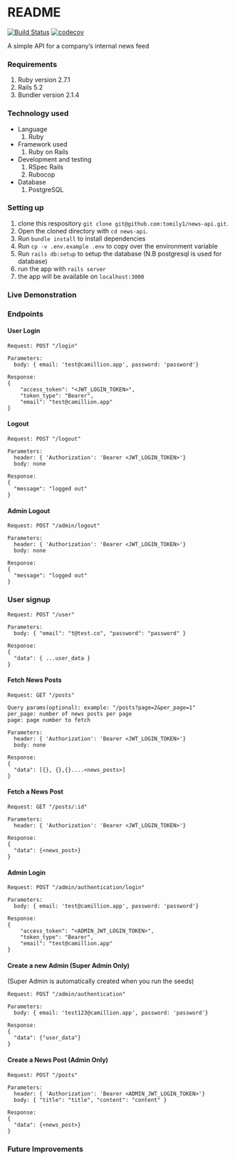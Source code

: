 # README
[![Build Status](https://travis-ci.com/tomily1/news-api.svg?branch=master)](https://travis-ci.com/tomily1/news-api)
[![codecov](https://codecov.io/gh/tomily1/news-api/branch/master/graph/badge.svg?token=ZZGI54MU34)](https://codecov.io/gh/tomily1/news-api)

A simple API for a company’s internal news feed

### Requirements
1. Ruby version 2.7.1
2. Rails 5.2
3. Bundler version 2.1.4


### Technology used
* Language
  1. Ruby
* Framework used
  1. Ruby on Rails
* Development and testing
  1. RSpec Rails
  2. Rubocop
* Database
  1. PostgreSQL

### Setting up
1. clone this respository `git clone git@github.com:tomily1/news-api.git`.
2. Open the cloned directory with `cd news-api`.
3. Run `bundle install` to install dependencies
4. Run `cp -v .env.example .env` to copy over the environment variable
5. Run `rails db:setup` to setup the database (N.B postgresql is used for database)
5. run the app with `rails server`
6. the app will be available on `localhost:3000`

### Live Demonstration

### Endpoints

#### User Login
```
Request: POST "/login"

Parameters:
  body: { email: 'test@camillion.app', password: 'password'}

Response: 
{
    "access_token": "<JWT_LOGIN_TOKEN>",
    "token_type": "Bearer",
    "email": "test@camillion.app"
}
```

#### Logout
```
Request: POST "/logout"

Parameters: 
  header: { 'Authorization': 'Bearer <JWT_LOGIN_TOKEN>'}
  body: none

Response: 
{
  "message": "logged out"
}
```

#### Admin Logout

```
Request: POST "/admin/logout"

Parameters: 
  header: { 'Authorization': 'Bearer <JWT_LOGIN_TOKEN>'}
  body: none

Response: 
{
  "message": "logged out"
}
```

### User signup
```
Request: POST "/user"

Parameters: 
  body: { "email": "t@test.co", "password": "password" }

Response: 
{
  "data": { ...user_data }
}
```

#### Fetch News Posts

```
Request: GET "/posts"

Query params(optional): example: "/posts?page=2&per_page=1"
per_page: number of news posts per page
page: page number to fetch

Parameters: 
  header: { 'Authorization': 'Bearer <JWT_LOGIN_TOKEN>'}
  body: none

Response: 
{
  "data": [{}, {},{}....<news_posts>]
}
```

#### Fetch a News Post

```
Request: GET "/posts/:id"

Parameters: 
  header: { 'Authorization': 'Bearer <JWT_LOGIN_TOKEN>'}

Response: 
{
  "data": {<news_post>}
}
```

#### Admin Login

```
Request: POST "/admin/authentication/login"

Parameters:
  body: { email: 'test@camillion.app', password: 'password'}

Response: 
{
    "access_token": "<ADMIN_JWT_LOGIN_TOKEN>",
    "token_type": "Bearer",
    "email": "test@camillion.app"
}
```


#### Create a new Admin (Super Admin Only)
(Super Admin is automatically created when you run the seeds)

```
Request: POST "/admin/authentication"

Parameters:
  body: { email: 'test123@camillion.app', password: 'password'}

Response: 
{
  "data": {"user_data"}
}
```

#### Create a News Post (Admin Only)

```
Request: POST "/posts"

Parameters: 
  header: { 'Authorization': 'Bearer <ADMIN_JWT_LOGIN_TOKEN>'}
  body: { "title": "title", "content": "content" }

Response: 
{
  "data": {<news_post>}
}
```



### Future Improvements
